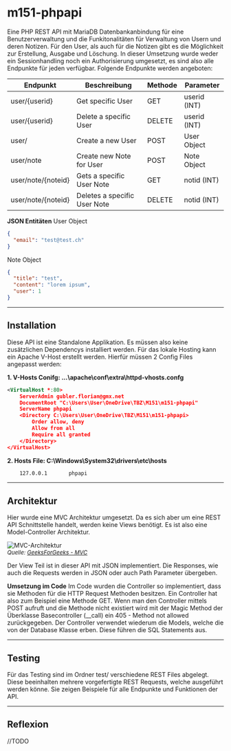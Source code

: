 # m151-phpapi
Eine PHP REST API mit MariaDB Datenbankanbindung für eine Benutzerverwaltung und die Funkitonalitäten für Verwaltung von Usern und deren Notizen. Für den User, als auch für die Notizen gibt es die Möglichkeit zur Erstellung, Ausgabe und Löschung. In dieser Umsetzung wurde weder ein Sessionhandling noch ein Authorisierung umgesetzt, es sind also alle Endpunkte für jeden verfügbar. Folgende Endpunkte werden angeboten:

| Endpunkt           | Beschreibung                 | Methode | Parameter    |
| ------------------ | ---------------------------- | ------- | ------------ |
| user/{userid}      | Get specific User            | GET     | userid (INT) |
| user/{userid}      | Delete a specific User       | DELETE  | userid (INT) |
| user/              | Create a new User            | POST    | User Object  |
| user/note          | Create new Note for User     | POST    | Note Object  |
| user/note/{noteid} | Gets a specific User Note    | GET     | notid (INT)  |
| user/note/{noteid} | Deletes a specific User Note | DELETE  | notid (INT)  |

**JSON Entitäten**
User Object
```json
{
  "email": "test@test.ch"
}
```
Note Object
```json
{
  "title": "test",
  "content": "lorem ipsum",
  "user": 1
}
```

***

## Installation
Diese API ist eine Standalone Applikation. Es müssen also keine zusätzlichen Dependencys installiert werden. Für das lokale Hosting kann ein Apache V-Host erstellt werden. Hierfür müssen 2 Config Files angepasst werden:

**1. V-Hosts Conifg: ...\apache\conf\extra\httpd-vhosts.confg**
```xml
<VirtualHost *:80>
    ServerAdmin gubler.florian@gmx.net
    DocumentRoot "C:\Users\User\OneDrive\TBZ\M151\m151-phpapi"
    ServerName phpapi
    <Directory C:\Users\User\OneDrive\TBZ\M151\m151-phpapi>
     	Order allow, deny
		Allow from all
		Require all granted
    </Directory>
</VirtualHost>
```

**2. Hosts File: C:\Windows\System32\drivers\etc\hosts**
```xml
	127.0.0.1		phpapi
```

***

## Architektur
Hier wurde eine MVC Architektur umgesetzt. Da es sich aber um eine REST API Schnittstelle handelt, werden keine Views benötigt. Es ist also eine Model-Controller Architektur.

![MVC-Architektur](https://media.geeksforgeeks.org/wp-content/uploads/20210629165722/mvc.png "MVC-Architketur")<br>
<font size="2">*Quelle: [GeeksForGeeks - MVC](https://media.geeksforgeeks.org/wp-content/uploads/20210629165722/mvc.png)*</font>

Der View Teil ist in dieser API mit JSON implementiert. Die Responses, wie auch die Requests werden in JSON oder auch Path Parameter übergeben.

**Umsetzung im Code**
Im Code wurden die Controller so implementiert, dass sie Methoden für die HTTP Request Methoden besitzen. Ein Controller hat also zum Beispiel eine Methode GET. Wenn man den Controller mittels POST aufruft und die Methode nicht existiert wird mit der Magic Method der Überklasse Basecontroller (__call) ein 405 - Method not allowed zurückgegeben. Der Controller verwendet wiederum die Models, welche die von der Database Klasse erben. Diese führen die SQL Statements aus.

***

## Testing
Für das Testing sind im Ordner test/ verschiedene REST Files abgelegt. Diese beeinhalten mehrere vorgefertigte REST Requests, welche ausgeführt werden könne. Sie zeigen Beispiele für alle Endpunkte und Funktionen der API.

***

## Reflexion
//TODO


